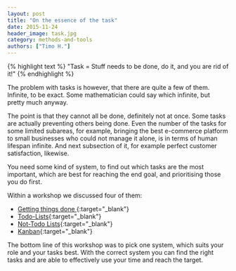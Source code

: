 ```yaml
---
layout: post
title: "On the essence of the task"
date: 2015-11-24
header_image: task.jpg
category: methods-and-tools
authors: ["Timo H."]
---
```


{% highlight text %}
"Task = Stuff needs to be done, do it, and you are rid of it!"
{% endhighlight %}

The problem with tasks is however, that there are quite a few of them.
Infinite, to be exact.
Some mathematician could say which infinite, but pretty much anyway.

The point is that they cannot all be done, definitely not at once.
Some tasks are actually preventing others being done.
Even the number of the tasks for some limited subareas, for example, bringing the best e-commerce platform to small businesses who could not manage it alone, is in terms of human lifespan infinite.
And next subsection of it, for example perfect customer satisfaction, likewise.

You need some kind of system, to find out which tasks are the most important, which are best for reaching the end goal, and prioritising those you do first.

Within a workshop we discussed four of them:

* [Getting things done ](https://en.wikipedia.org/wiki/Getting_Things_Done){:target="_blank"}
* [Todo-Lists](https://en.wikipedia.org/wiki/Time_management#Task_list_organization){:target="_blank"}
* [Not-Todo Lists](https://www.pinterest.com/pin/76772368624218376/){:target="_blank"}
* [Kanban](https://en.wikipedia.org/wiki/Kanban){:target="_blank"}

The bottom line of this workshop was to pick one system, which suits your role and your tasks best.
With the correct system you can find the right tasks and are able to effectively use your time and reach the target.
